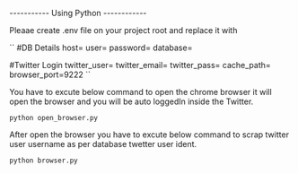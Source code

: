 ----------- Using Python ------------

Pleaae create .env file on your project root and replace it with 

``
#DB Details
host=
user=
password=
database=

#Twitter Login
twitter_user= 
twitter_email= 
twitter_pass=
cache_path=
browser_port=9222
``


You have to excute below command to open the chrome browser it will open the browser and you will be auto loggedIn inside the Twitter.

`python open_browser.py`

After open the browser you have to excute below command to scrap twitter user username as per database twetter user ident.

`python browser.py` 




